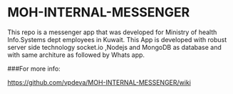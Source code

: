 # MOH-INTERNAL-MESSENGER
This repo is a messenger app that was developed for Ministry of health Info.Systems dept employees in Kuwait. This App is developed with robust server side technology socket.io ,Nodejs and MongoDB as database and with same architure as followed by Whats app.

###For more info: 

https://github.com/vpdeva/MOH-INTERNAL-MESSENGER/wiki
